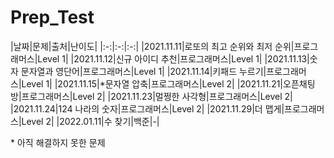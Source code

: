 # Prep_Test

|날짜|문제|출처|난이도|
|:-:|:-:|:-:|
|2021.11.11|로또의 최고 순위와 최저 순위|프로그래머스|Level 1|
|2021.11.12|신규 아이디 추천|프로그래머스|Level 1|
|2021.11.13|숫자 문자열과 영단어|프로그래머스|Level 1|
|2021.11.14|키패드 누르기|프로그래머스|Level 1|
|2021.11.15|*문자열 압축|프로그래머스|Level 2|
|2021.11.21|오픈채팅방|프로그래머스|Level 2|
|2021.11.23|멀쩡한 사각형|프로그래머스|Level 2|
|2021.11.24|124 나라의 숫자|프로그래머스|Level 2|
|2021.11.29|더 맵게|프로그래머스|Level 2|
|2022.01.11|수 찾기|백준|-|

\* 아직 해결하지 못한 문제
